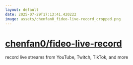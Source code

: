 ```yaml
---
layout: default
date: 2025-07-29T17:13:41.420222
image: assets/chenfan0_fideo-live-record_cropped.png
---
```


# [chenfan0/fideo-live-record](https://github.com/chenfan0/fideo-live-record)

record live streams from YouTube, Twitch, TikTok, and more
